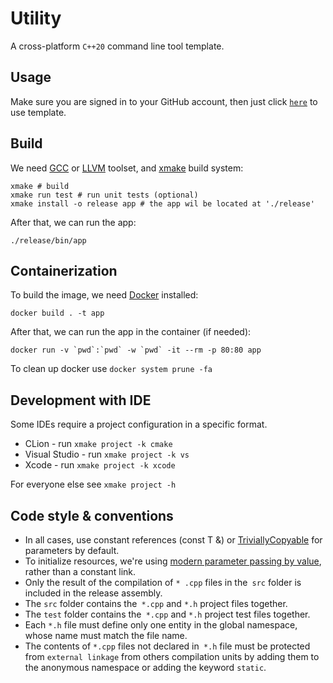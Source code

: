 # Utility

A cross-platform `C++20` command line tool template.

## Usage

Make sure you are signed in to your GitHub account, then just
click [`here`](https://github.com/demidko/utility/generate) to use template.

## Build

We need [GCC](https://gcc.gnu.org) or [LLVM](https://llvm.org) toolset, and [xmake](https://xmake.io) build system:

```shell
xmake # build
xmake run test # run unit tests (optional)
xmake install -o release app # the app wil be located at './release'
```

After that, we can run the app:

```shell
./release/bin/app
```

## Containerization

To build the image, we need [Docker](https://www.docker.com/) installed:

```shell
docker build . -t app
```

After that, we can run the app in the container (if needed):

```shell
docker run -v `pwd`:`pwd` -w `pwd` -it --rm -p 80:80 app
```

To clean up docker use `docker system prune -fa`

## Development with IDE

Some IDEs require a project configuration in a specific format.

* CLion - run `xmake project -k cmake`
* Visual Studio - run `xmake project -k vs`
* Xcode - run `xmake project -k xcode`

For everyone else see `xmake project -h`

## Code style & conventions

* In all cases, use constant references (const T &)
  or [TriviallyCopyable](https://en.cppreference.com/w/cpp/named_req/TriviallyCopyable) for parameters by default.
* To initialize resources, we're using [modern parameter passing by value](https://habr.com/ru/post/460955/), rather
  than a constant link.
* Only the result of the compilation of `* .cpp` files in the` src` folder is included in the release assembly.
* The `src` folder contains the` *.cpp` and `*.h` project files together.
* The `test` folder contains the` *.cpp` and `*.h` project test files together.
* Each `*.h` file must define only one entity in the global namespace, whose name must match the file name.
* The contents of `*.cpp` files not declared in` *.h` file must be protected from `external linkage` from others
  compilation units by adding them to the anonymous namespace or adding the keyword `static`.